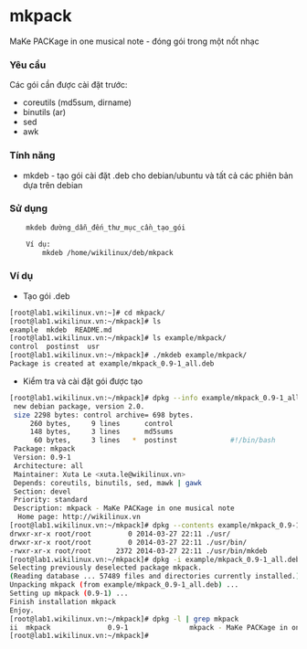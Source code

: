 mkpack
======

MaKe PACKage in one musical note - đóng gói trong một nốt nhạc

### Yêu cầu

Các gói cần được cài đặt trước:

* coreutils (md5sum, dirname)
* binutils (ar)
* sed
* awk

### Tính năng

* mkdeb - tạo gói cài đặt .deb cho debian/ubuntu và tất cả các phiên bản dựa trên debian

### Sử dụng

```bash
	mkdeb đường_dẫn_đến_thư_mục_cần_tạo_gói

	Ví dụ:
		mkdeb /home/wikilinux/deb/mkpack
```

### Ví dụ

* Tạo gói .deb

```bash
[root@lab1.wikilinux.vn:~]# cd mkpack/
[root@lab1.wikilinux.vn:~/mkpack]# ls
example  mkdeb  README.md
[root@lab1.wikilinux.vn:~/mkpack]# ls example/mkpack/
control  postinst  usr
[root@lab1.wikilinux.vn:~/mkpack]# ./mkdeb example/mkpack/
Package is created at example/mkpack_0.9-1_all.deb
```

* Kiểm tra và cài đặt gói được tạo

```bash
[root@lab1.wikilinux.vn:~/mkpack]# dpkg --info example/mkpack_0.9-1_all.deb
 new debian package, version 2.0.
 size 2298 bytes: control archive= 698 bytes.
     260 bytes,     9 lines      control
     148 bytes,     3 lines      md5sums
      60 bytes,     3 lines   *  postinst             #!/bin/bash
 Package: mkpack
 Version: 0.9-1
 Architecture: all
 Maintainer: Xuta Le <xuta.le@wikilinux.vn>
 Depends: coreutils, binutils, sed, mawk | gawk
 Section: devel
 Priority: standard
 Description: mkpack - MaKe PACKage in one musical note
  Home page: http://wikilinux.vn
[root@lab1.wikilinux.vn:~/mkpack]# dpkg --contents example/mkpack_0.9-1_all.deb
drwxr-xr-x root/root         0 2014-03-27 22:11 ./usr/
drwxr-xr-x root/root         0 2014-03-27 22:11 ./usr/bin/
-rwxr-xr-x root/root      2372 2014-03-27 22:11 ./usr/bin/mkdeb
[root@lab1.wikilinux.vn:~/mkpack]# dpkg -i example/mkpack_0.9-1_all.deb
Selecting previously deselected package mkpack.
(Reading database ... 57489 files and directories currently installed.)
Unpacking mkpack (from example/mkpack_0.9-1_all.deb) ...
Setting up mkpack (0.9-1) ...
Finish installation mkpack
Enjoy.
[root@lab1.wikilinux.vn:~/mkpack]# dpkg -l | grep mkpack
ii  mkpack              0.9-1               mkpack - MaKe PACKage in one musical note
[root@lab1.wikilinux.vn:~/mkpack]#
```
